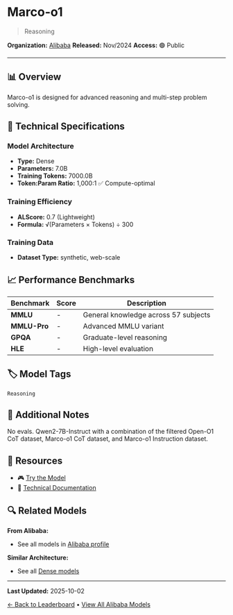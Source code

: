 # Marco-o1

> Reasoning

**Organization:** [Alibaba](../../labs/alibaba.md)
**Released:** Nov/2024
**Access:** 🟢 Public

---

## 📊 Overview

Marco-o1 is designed for advanced reasoning and multi-step problem solving.

## 🔧 Technical Specifications

### Model Architecture
- **Type:** Dense
- **Parameters:** 7.0B
- **Training Tokens:** 7000.0B
- **Token:Param Ratio:** 1,000:1 ✅ Compute-optimal

### Training Efficiency
- **ALScore:** 0.7 (Lightweight)
- **Formula:** √(Parameters × Tokens) ÷ 300

### Training Data
- **Dataset Type:** synthetic, web-scale

## 📈 Performance Benchmarks

| Benchmark | Score | Description |
|-----------|-------|-------------|
| **MMLU** | - | General knowledge across 57 subjects |
| **MMLU-Pro** | - | Advanced MMLU variant |
| **GPQA** | - | Graduate-level reasoning |
| **HLE** | - | High-level evaluation |

## 🏷️ Model Tags

`Reasoning`

## 📝 Additional Notes

No evals. Qwen2-7B-Instruct with a combination of the filtered Open-O1 CoT dataset, Marco-o1 CoT dataset, and Marco-o1 Instruction dataset.

## 🔗 Resources

- 🎮 [Try the Model](https://huggingface.co/AIDC-AI/Marco-o1)
- 📄 [Technical Documentation](https://arxiv.org/abs/2411.14405)

## 🔍 Related Models

**From Alibaba:**
- See all models in [Alibaba profile](../../labs/alibaba.md)

**Similar Architecture:**
- See all [Dense models](../../architectures/dense.md)

---

**Last Updated:** 2025-10-02

[← Back to Leaderboard](../../README.md) • [View All Alibaba Models](../../labs/alibaba.md)
